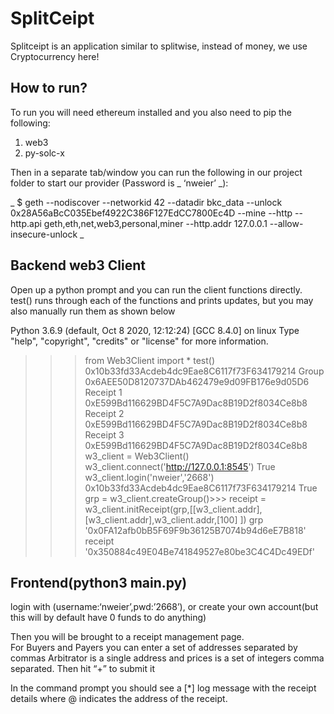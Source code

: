 # SplitCeipt
Splitceipt is an application similar to splitwise, instead of money, we use Cryptocurrency here! 

## How to run? 
To run you will need ethereum installed and you also need to pip the following: <br />
1. web3 <br />
2. py-solc-x <br />

Then in a separate tab/window you can run the following in our project folder to start our provider (Password is _ ‘nweier’ _):


_ $ geth --nodiscover --networkid 42 --datadir bkc_data --unlock
0x28A56aBcC035Ebef4922C386F127EdCC7800Ec4D --mine --http --http.api
geth,eth,net,web3,personal,miner --http.addr 127.0.0.1 --allow-insecure-unlock _


## Backend web3 Client 
Open up a python prompt and you can run the client functions directly. test() runs through each of the functions and prints updates, but you may also manually run them as shown below

Python 3.6.9 (default, Oct 8 2020, 12:12:24)
[GCC 8.4.0] on linux
Type "help", "copyright", "credits" or "license" for more information.
>>> from Web3Client import *
>>> test()
0x10b33fd33Acdeb4dc9Eae8C6117f73F634179214
Group 0x6AEE50D8120737DAb462479e9d09FB176e9d05D6
Receipt 1 0xE599Bd116629BD4F5C7A9Dac8B19D2f8034Ce8b8
Receipt 2 0xE599Bd116629BD4F5C7A9Dac8B19D2f8034Ce8b8
Receipt 3 0xE599Bd116629BD4F5C7A9Dac8B19D2f8034Ce8b8
>>> w3_client = Web3Client()
>>> w3_client.connect('http://127.0.0.1:8545')
True
>>> w3_client.login('nweier','2668')
0x10b33fd33Acdeb4dc9Eae8C6117f73F634179214
True
>>> grp = w3_client.createGroup()>>> receipt =
w3_client.initReceipt(grp,[[w3_client.addr],[w3_client.addr],w3_client.addr,[100]
])
>>> grp
'0x0FA12afb0bB5F69F9b36125B7074b94d6eE7B818'
>>> receipt
'0x350884c49E04Be741849527e80be3C4C4Dc49EDf'
>>> 

## Frontend(python3 main.py)
login with (username:‘nweier’,pwd:’2668’), or create your own account(but this will by default have 0 funds to do anything)

Then you will be brought to a receipt management page. <br />
For Buyers and Payers you can enter a set of addresses separated by commas Arbitrator is a single address and prices is a set of integers comma separated. Then hit “+” to submit it

In the command prompt you should see a [*] log message with the receipt details where @ indicates the address of the receipt.
